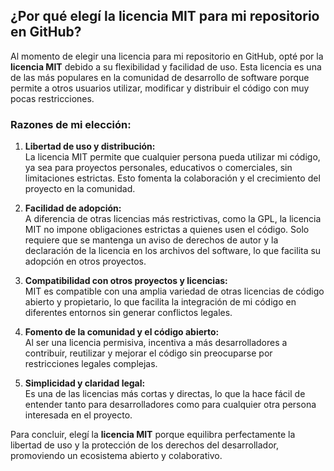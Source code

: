 ## **¿Por qué elegí la licencia MIT para mi repositorio en GitHub?**

Al momento de elegir una licencia para mi repositorio en GitHub, opté por la **licencia MIT** debido a su flexibilidad y facilidad de uso. Esta licencia es una de las más populares en la comunidad de desarrollo de software porque permite a otros usuarios utilizar, modificar y distribuir el código con muy pocas restricciones.

### **Razones de mi elección:**

1. **Libertad de uso y distribución:**  
   La licencia MIT permite que cualquier persona pueda utilizar mi código, ya sea para proyectos personales, educativos o comerciales, sin limitaciones estrictas. Esto fomenta la colaboración y el crecimiento del proyecto en la comunidad.

2. **Facilidad de adopción:**  
   A diferencia de otras licencias más restrictivas, como la GPL, la licencia MIT no impone obligaciones estrictas a quienes usen el código. Solo requiere que se mantenga un aviso de derechos de autor y la declaración de la licencia en los archivos del software, lo que facilita su adopción en otros proyectos.

3. **Compatibilidad con otros proyectos y licencias:**  
   MIT es compatible con una amplia variedad de otras licencias de código abierto y propietario, lo que facilita la integración de mi código en diferentes entornos sin generar conflictos legales.

4. **Fomento de la comunidad y el código abierto:**  
   Al ser una licencia permisiva, incentiva a más desarrolladores a contribuir, reutilizar y mejorar el código sin preocuparse por restricciones legales complejas.

5. **Simplicidad y claridad legal:**  
   Es una de las licencias más cortas y directas, lo que la hace fácil de entender tanto para desarrolladores como para cualquier otra persona interesada en el proyecto.

Para concluir, elegí la **licencia MIT** porque equilibra perfectamente la libertad de uso y la protección de los derechos del desarrollador, promoviendo un ecosistema abierto y colaborativo.
